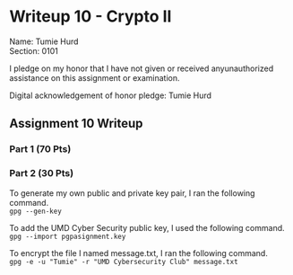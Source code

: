 Writeup 10 - Crypto II
=====

Name: Tumie Hurd  
Section: 0101  

I pledge on my honor that I have not given or received anyunauthorized assistance on this assignment or examination.  

Digital acknowledgement of honor pledge: Tumie Hurd  

## Assignment 10 Writeup  

### Part 1 (70 Pts)  


### Part 2 (30 Pts)  

To generate my own public and private key pair, I ran the following command.  
```gpg --gen-key```  

To add the UMD Cyber Security public key, I used the following command.  
```gpg --import pgpasignment.key```  

To encrypt the file I named message.txt, I ran the following command.  
```gpg -e -u "Tumie" -r "UMD Cybersecurity Club" message.txt```  



